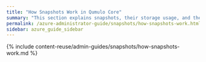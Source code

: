 ```yaml
---
title: "How Snapshots Work in Qumulo Core"
summary: "This section explains snapshots, their storage usage, and their locking functionality in Qumulo Core."
permalink: /azure-administrator-guide/snapshots/how-snapshots-work.html
sidebar: azure_guide_sidebar
---
```


{% include content-reuse/admin-guides/snapshots/how-snapshots-work.md %}
